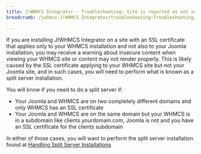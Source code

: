 ```yaml
---
title: J!WHMCS Integrator - Troubleshooting: Site is reported as not secure even though I have an SSL certificate installed!
breadcrumb: /jwhmcs:J!WHMCS Integrator/troubleshooting:Troubleshooting/sitenotsecure:Site is reported as not secure even though I have an SSL certificate installed!/
 
---
```


If you are installing J!WHMCS Integrator on a site with an SSL certificate that applies only to your WHMCS installation and not also to your Joomla installation, you may receive a warning about insecure content when viewing your WHMCS site or content may not render properly.  This is likely caused by the SSL certificate applying to your WHMCS site but not your Joomla site, and in such cases, you will need to perform what is known as a split server installation.

You will know if you need to do a split server if:

* Your Joomla and WHMCS are on two completely different domains and only WHMCS has an SSL certificate
* Your Joomla and WHMCS are on the same domain but your WHMCS is in a subdomain like clients.yourdomain.com, Joomla is not and you have an SSL certificate for the clients subdomain

In either of those cases, you will want to perform the split server installation found at [Handling Split Server Installations](jwhmcs/howtoguides/handlesplitserver.md)